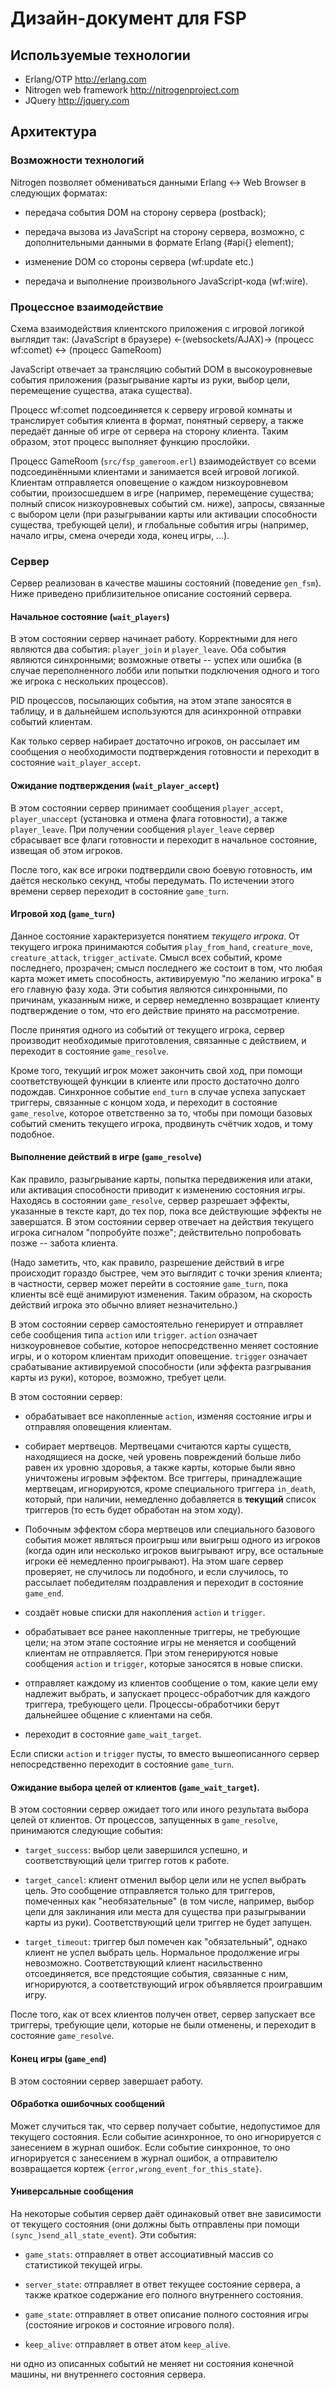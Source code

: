 <!-- vim: set formatoptions=a shiftwidth=2: -->

# Дизайн-документ для FSP

## Используемые технологии
* Erlang/OTP <http://erlang.com>
* Nitrogen web framework <http://nitrogenproject.com>
* JQuery <http://jquery.com>

## Архитектура

### Возможности технологий

Nitrogen позволяет обмениваться данными Erlang <-> Web Browser в следующих
форматах:

* передача события DOM на сторону сервера (postback);

* передача вызова из JavaScript на сторону сервера, возможно, с дополнительными данными в
  формате Erlang (#api{} element);

* изменение DOM со стороны сервера (wf:update etc.)

* передача и выполнение произвольного JavaScript-кода (wf:wire).

### Процессное взаимодействие

Схема взаимодействия клиентского приложения с игровой логикой выглядит так:
(JavaScript в браузере) <-(websockets/AJAX)-> (процесс wf:comet) <-> (процесс
GameRoom)

JavaScript отвечает за трансляцию событий DOM в высокоуровневые события
приложения (разыгрывание карты из руки, выбор цели, перемещение существа, атака
существа).

Процесс wf:comet подсоединяется к серверу игровой комнаты и транслирует события
клиента в формат, понятный серверу, а также передаёт данные об игре от сервера
на сторону клиента. Таким образом, этот процесс выполняет функцию прослойки.

Процесс GameRoom (`src/fsp_gameroom.erl`) взаимодействует со всеми
подсоединёнными клиентами и занимается всей игровой логикой. Клиентам
отправляется оповещение о каждом низкоуровневом событии, произосшедшем в игре
(например, перемещение существа; полный список низкоуровневых событий см.
ниже), запросы, связанные с выбором цели (при разыгрывании карты или активации
способности существа, требующей цели), и глобальные события игры (например,
начало игры, смена очереди хода, конец игры, ...).

### Сервер

Сервер реализован в качестве машины состояний (поведение `gen_fsm`). Ниже
приведено приблизительное описание состояний сервера.

#### Начальное состояние (`wait_players`)

В этом состоянии сервер начинает работу. Корректными для него являются два
события: `player_join` и `player_leave`. Оба события являются синхронными;
возможные ответы -- успех или ошибка (в случае переполненного лобби или попытки
подключения одного и того же игрока с нескольких процессов).

PID процессов, посылающих события, на этом этапе заносятся в таблицу, и в
дальнейшем используются для асинхронной отправки событий клиентам.

Как только сервер набирает достаточно игроков, он рассылает им сообщения о
необходимости подтверждения готовности и переходит в состояние
`wait_player_accept`.

#### Ожидание подтверждения (`wait_player_accept`)

В этом состоянии сервер принимает сообщения `player_accept`, `player_unaccept`
(установка и отмена флага готовности), а также `player_leave`. При получении
сообщения `player_leave` сервер сбрасывает все флаги готовности и переходит в
начальное состояние, извещая об этом игроков.

После того, как все игроки подтвердили свою боевую готовность, им даётся
несколько секунд, чтобы передумать. По истечении этого времени сервер переходит
в состояние `game_turn`.

#### Игровой ход (`game_turn`)

Данное состояние характеризуется понятием *текущего игрока*. От текущего игрока
принимаются события `play_from_hand`, `creature_move`, `creature_attack`,
`trigger_activate`. Смысл всех событий, кроме последнего, прозрачен; смысл
последнего же состоит в том, что любая карта может иметь способность,
активируемую "по желанию игрока" в его главную фазу хода. Эти события являются
синхронными, по причинам, указанным ниже, и сервер немедленно возвращает
клиенту подтверждение о том, что его действие принято на рассмотрение.

После принятия одного из событий от текущего игрока, сервер производит
необходимые приготовления, связанные с действием, и переходит в состояние
`game_resolve`.

Кроме того, текущий игрок может закончить свой ход, при помощи соответствующей
функции в клиенте или просто достаточно долго подождав. Синхронное событие
`end_turn` в случае успеха запускает триггеры, связанные с концом хода, и
переходит в состояние `game_resolve`, которое ответственно за то, чтобы при
помощи базовых событий сменить текущего игрока, продвинуть счётчик ходов, и
тому подобное.

#### Выполнение действий в игре (`game_resolve`)

Как правило, разыгрывание карты, попытка передвижения или атаки, или активация
способности приводит к изменению состояния игры. Находясь в состоянии
`game_resolve`, сервер разрешает эффекты, указанные в тексте карт, до тех пор,
пока все действующие эффекты не завершатся. В этом состоянии сервер отвечает на
действия текущего игрока сигналом "попробуйте позже"; действительно попробовать
позже -- забота клиента.

(Надо заметить, что, как правило, разрешение действий в игре происходит гораздо
быстрее, чем это выглядит с точки зрения клиента; в частности, сервер может
перейти в состояние `game_turn`, пока клиенты всё ещё анимируют изменения.
Таким образом, на скорость действий игрока это обычно влияет незначительно.)

В этом состоянии сервер самостоятельно генерирует и отправляет себе сообщения
типа `action` или `trigger`. `action` означает низкоуровневое событие, которое
непосредственно меняет состояние игры, и о котором клиентам приходит
оповещение. `trigger` означает срабатывание активируемой способности (или
эффекта разгрывания карты из руки), которое, возможно, требует цели.

В этом состоянии сервер:

* обрабатывает все накопленные `action`, изменяя состояние игры и отправляя
оповещения клиентам.

* собирает мертвецов. Мертвецами считаются карты существ, находящиеся на доске,
чей уровень повреждений больше либо равен их уровню здоровья, а также карты,
которые были явно уничтожены игровым эффектом. Все триггеры, принадлежащие
мертвецам, игнорируются, кроме специального триггера `in_death`, который, при
наличии, немедленно добавляется в **текущий** список триггеров (то есть будет
обработан на этом ходу).

* Побочным эффектом сбора мертвецов или специального базового события может
являться проигрыш или выигрыш одного из игроков (когда один или несколько
игроков выигрывают игру, все остальные игроки её немедленно проигрывают). На
этом шаге сервер проверяет, не случилось ли подобного, и если случилось, то
рассылает победителям поздравления и переходит в состояние `game_end`.

* создаёт новые списки для накопления `action` и `trigger`.

* обрабатывает все ранее накопленные триггеры, не требующие цели; на этом этапе
состояние игры не меняется и сообщений клиентам не отправляется. При этом
генерируются новые сообщения `action` и `trigger`, которые заносятся в новые
списки.

* отправляет каждому из клиентов сообщение о том, какие цели ему надлежит
выбрать, и запускает процесс-обработчик для каждого триггера, требующего цели.
Процессы-обработчики берут дальнейшее общение с клиентами на себя.

* переходит в состояние `game_wait_target`.

Если списки `action` и `trigger` пусты, то вместо вышеописанного сервер
непосредственно переходит в состояние `game_turn`.

#### Ожидание выбора целей от клиентов (`game_wait_target`).

В этом состоянии сервер ожидает того или иного результата выбора целей от
клиентов. От процессов, запущенных в `game_resolve`, принимаются следующие
события:

* `target_success`: выбор цели завершился успешно, и соответствующий цели
триггер готов к работе.

* `target_cancel`: клиент отменил выбор цели или не успел выбрать цель. Это
сообщение отправляется только для триггеров, помеченных как "необязательные" (в
том числе, например, выбор цели для заклинания или места для существа при
разыгрывании карты из руки). Соответствующий цели триггер не будет запущен.

* `target_timeout`: триггер был помечен как "обязательный", однако клиент не
успел выбрать цель. Нормальное продолжение игры невозможно. Соответствующий
клиент насильственно отсоединяется, все предстоящие события, связанные с ним,
игнорируются, а соответствующий игрок объявляется проигравшим игру.

После того, как от всех клиентов получен ответ, сервер запускает все триггеры,
требующие цели, которые не были отменены, и переходит в состояние
`game_resolve`.


#### Конец игры (`game_end`)

В этом состоянии сервер завершает работу.

#### Обработка ошибочных сообщений

Может случиться так, что сервер получает событие, недопустимое для текущего
состояния. Если событие асинхронное, то оно игнорируется с занесением в журнал
ошибок. Если событие синхронное, то оно игнорируется с занесением в журнал
ошибок, а отправителю возвращается кортеж `{error,wrong_event_for_this_state}`.

#### Универсальные сообщения

На некоторые события сервер даёт одинаковый ответ вне зависимости от текущего
состояния (они должны быть отправлены при помощи
`(sync_)send_all_state_event`). Эти события:

* `game_stats`: отправляет в ответ ассоциативный массив со статистикой текущей
игры.

* `server_state`: отправляет в ответ текущее состояние сервера, а также краткое
содержание его полного внутреннего состояния.

* `game_state`: отправляет в ответ описание полного состояния игры (состояние
игроков и состояние игрового поля).

* `keep_alive`: отправляет в ответ атом `keep_alive`.

ни одно из описанных событий не меняет ни состояния конечной машины, ни
внутреннего состояния сервера.

